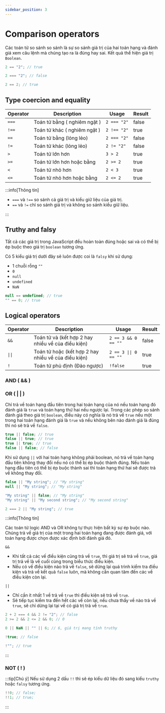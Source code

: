 ```yaml
---
sidebar_position: 3
---
```


# Comparison operators

Các toán tử so sánh so sánh là sự so sánh giá trị của hai toán hạng và đánh giá xem câu lệnh mà chúng tạo ra là đúng hay sai. Kết quả thể hiện giá trị `Boolean`.

```js
2 == "2"; // true

2 === "2"; // false

2 == 2; // true
```

## Type coercion and equality

| Operator | Description                  | Usage       | Result |
| -------- | ---------------------------- | ----------- | ------ |
| `===`    | Toán tử bằng ( nghiêm ngặt ) | `2 === "2"` | false  |
| `!==`    | Toán tử khác ( nghiêm ngặt ) | `2 !== "2"` | true   |
| `==`     | Toán tử bằng (lỏng lẻo)      | `2 === "2"` | false  |
| `!=`     | Toán tử khác (lỏng lẻo)      | `2 != "2"`  | false  |
| `>`      | Toán tử lớn hơn              | `3 > 2`     | true   |
| `>=`     | Toán tử lớn hơn hoặc bằng    | `2 >= 2`    | true   |
| `<`      | Toán tử nhỏ hơn              | `2 < 3`     | true   |
| `<=`     | Toán tử nhỏ hơn hoặc bằng    | `2 <= 2`    | true   |

:::info[Thông tin]

- `===` và `!==` so sánh cả giá trị và kiểu giữ liệu của giá trị.
- `==` và `!=` chỉ so sánh giá trị và không so sánh kiểu giữ liệu.

:::

## Truthy and falsy

Tất cả các giá trị trong JavaScript đều hoàn toàn đúng hoặc sai và có thể bị ép buộc theo giá trị `boolean` tương ứng.

Có 5 kiểu giá trị dưới đây sẽ luôn được coi là `falsy` khi sử dụng:

- 1 chuỗi rỗng `""`
- `0`
- `null`
- `undefined`
- `NaN`

```js
null == undefined; // true
"" == 0; // true
```

## Logical operators

| Operator | Description                                         | Usage                 | Result |
| -------- | --------------------------------------------------- | --------------------- | ------ |
| `&&`     | Toán tử và (kết hợp 2 hay nhiều về của điều kiện)   | `2 == 3 && 0 == ""`   | false  |
| `\|\|`   | Toán tử hoặc (kết hợp 2 hay nhiều về của điều kiện) | `2 == 3 \|\| 0 == ""` | true   |
| `!`      | Toán tử phủ định (Đảo ngược)                        | `!false `             | true   |

### AND ( && )

### OR ( | | )

Chỉ trả về toán hạng đầu tiên trong hai toán hạng của nó nếu toán hạng đó đánh giá là `true` và toán hạng thứ hai nếu ngược lại. Trong các phép so sánh đánh giá theo giá trị `boolean`, điều này có nghĩa là nó trả về `true` nếu một trong hai toán hạng đánh giá là `true` và nếu không bên nào đánh giá là đúng thì nó sẽ trả về `false`.

```js
true || false; // true
false || true; // true
true || true; // true
false || false; // false
```

Khi sử dụng `||` với hai toán hạng không phải boolean, nó trả về toán hạng đầu tiên không thay đổi nếu nó có thể bị ép buộc thành đúng. Nếu toán hạng đầu tiên có thể bị ép buộc thành sai thì toán hạng thứ hai sẽ được trả về không thay đổi.

```js
false || "My string"; // "My string"
null || "My string"; // "My string"

"My string" || false; // "My string"
"My string" || "My second string"; // "My second string"

2 === 2 || "My string"; // true
```

:::info[Thông tin]

Các toán tử logic AND và OR không tự thực hiện bất kỳ sự ép buộc nào. Chúng trả về giá trị của một trong hai toán hạng đang được đánh giá, với toán hạng được chọn được xác định bởi đánh giá đó.

`&&`

- Khi tất cả các vế điều kiện cũng trả về `true`, thì giá trị sẽ trả về `true`, giá trị trả về là vế cuối cùng trong biểu thức điều kiện.
- Nếu có vế điều kiện nào trả về `false`, sẽ dừng lại quá trình kiểm tra điều kiện và trả về kết quả `false` luôn, mà không cần quan tâm đến các về điều kiện còn lại.

`||`

- Chỉ cần ít nhất 1 về trả về `true` thì điều kiện sẽ trả về `true`.
- Sẽ tiếp tục kiểm tra đến hết các vế còn lại, nếu chưa thấy về nào trả về `true`, sẽ chỉ dừng lại tại vế có giá trị trả về `true`.

```js
2 + 2 === 4 && 2 != "2"; // false
2 >= 2 && 2 <= 2 && 0; // 0

0 || NaN || "" || 6; // 6, giá trị mang tính truthy

!true; // false

!""; // true
```

:::

### NOT ( ! )

:::tip[Chú ý]
Nếu sử dụng 2 dấu `!!` thì sẽ ép kiểu dữ liệu đó sang kiểu `truthy` hoặc `falsy` tương ứng.

```js
!!0; // false;
!!1; // true;
```

:::

